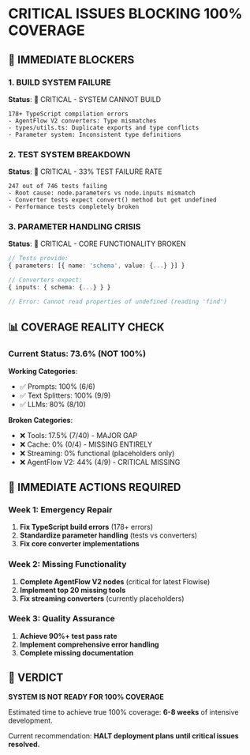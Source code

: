 # CRITICAL ISSUES BLOCKING 100% COVERAGE

## 🚨 IMMEDIATE BLOCKERS

### 1. BUILD SYSTEM FAILURE
**Status**: 🔴 CRITICAL - SYSTEM CANNOT BUILD
```
178+ TypeScript compilation errors
- AgentFlow V2 converters: Type mismatches
- types/utils.ts: Duplicate exports and type conflicts  
- Parameter system: Inconsistent type definitions
```

### 2. TEST SYSTEM BREAKDOWN
**Status**: 🔴 CRITICAL - 33% TEST FAILURE RATE
```
247 out of 746 tests failing
- Root cause: node.parameters vs node.inputs mismatch
- Converter tests expect convert() method but get undefined
- Performance tests completely broken
```

### 3. PARAMETER HANDLING CRISIS  
**Status**: 🔴 CRITICAL - CORE FUNCTIONALITY BROKEN
```typescript
// Tests provide:
{ parameters: [{ name: 'schema', value: {...} }] }

// Converters expect:
{ inputs: { schema: {...} } }

// Error: Cannot read properties of undefined (reading 'find')
```

## 📊 COVERAGE REALITY CHECK

### Current Status: 73.6% (NOT 100%)

**Working Categories**:
- ✅ Prompts: 100% (6/6)
- ✅ Text Splitters: 100% (9/9)
- ✅ LLMs: 80% (8/10)

**Broken Categories**:
- ❌ Tools: 17.5% (7/40) - MAJOR GAP
- ❌ Cache: 0% (0/4) - MISSING ENTIRELY
- ❌ Streaming: 0% functional (placeholders only)
- ❌ AgentFlow V2: 44% (4/9) - CRITICAL MISSING

## 🎯 IMMEDIATE ACTIONS REQUIRED

### Week 1: Emergency Repair
1. **Fix TypeScript build errors** (178+ errors)
2. **Standardize parameter handling** (tests vs converters)
3. **Fix core converter implementations**

### Week 2: Missing Functionality
1. **Complete AgentFlow V2 nodes** (critical for latest Flowise)
2. **Implement top 20 missing tools**
3. **Fix streaming converters** (currently placeholders)

### Week 3: Quality Assurance
1. **Achieve 90%+ test pass rate**
2. **Implement comprehensive error handling**
3. **Complete missing documentation**

## 🚨 VERDICT

**SYSTEM IS NOT READY FOR 100% COVERAGE**

Estimated time to achieve true 100% coverage: **6-8 weeks** of intensive development.

Current recommendation: **HALT deployment plans until critical issues resolved.**